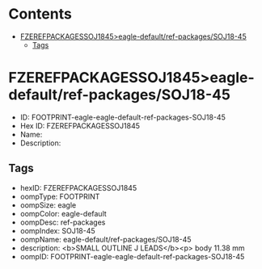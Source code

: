 



Contents
========

* [FZEREFPACKAGESSOJ1845>eagle-default/ref-packages/SOJ18-45](#fzerefpackagessoj1845eagle-defaultref-packagessoj18-45)
	* [Tags](#tags)

# FZEREFPACKAGESSOJ1845>eagle-default/ref-packages/SOJ18-45

- ID: FOOTPRINT-eagle-eagle-default-ref-packages-SOJ18-45
- Hex ID: FZEREFPACKAGESSOJ1845
- Name: 
- Description: 

## Tags

- hexID: FZEREFPACKAGESSOJ1845
- oompType: FOOTPRINT
- oompSize: eagle
- oompColor: eagle-default
- oompDesc: ref-packages
- oompIndex: SOJ18-45
- oompName: eagle-default/ref-packages/SOJ18-45
- description: &lt;b&gt;SMALL OUTLINE J LEADS&lt;/b&gt;&lt;p&gt;&#xD;
body 11.38 mm
- oompID: FOOTPRINT-eagle-eagle-default-ref-packages-SOJ18-45
